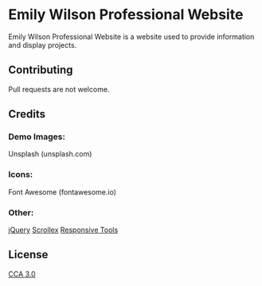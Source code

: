 # Emily Wilson Professional Website
Emily Wilson Professional Website is a website used to provide information and display projects.


## Contributing

Pull requests are not welcome.


## Credits

### Demo Images:
Unsplash (unsplash.com)
### Icons:
Font Awesome (fontawesome.io)
### Other:
[jQuery](jquery.com)
[Scrollex](github.com/ajlkn/jquery.scrollex)
[Responsive Tools](github.com/ajlkn/responsive-tools)


## License

[CCA 3.0](https://html5up.net/license)